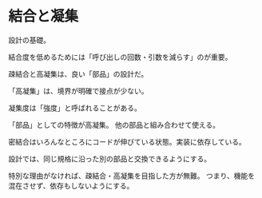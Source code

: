 # 結合と凝集

設計の基礎。

結合度を低めるためには「呼び出しの回数・引数を減らす」のが重要。

疎結合と高凝集は、良い「部品」の設計だ。

「高凝集」は、境界が明確で接点が少ない。

凝集度は「強度」と呼ばれることがある。

「部品」としての特徴が高凝集。
他の部品と組み合わせて使える。

密結合はいろんなところにコードが伸びている状態。実装に依存している。

設計では、同じ規格に沿った別の部品と交換できるようにする。

特別な理由がなければ、疎結合・高凝集を目指した方が無難。
つまり、機能を混在させず、依存もしないようにする。
